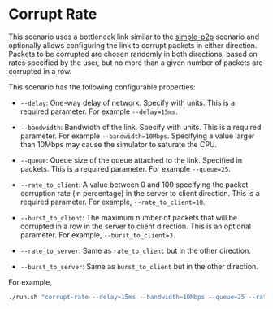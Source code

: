 # Corrupt Rate

This scenario uses a bottleneck link similar to the [simple-p2p](../simple-p2p)
scenario and optionally allows configuring the link to corrupt packets in either
direction. Packets to be corrupted are chosen randomly in both directions, based
on rates specified by the user, but no more than a given number of packets are
corrupted in a row.

This scenario has the following configurable properties:

* `--delay`: One-way delay of network. Specify with units. This is a required
  parameter. For example `--delay=15ms`.

* `--bandwidth`: Bandwidth of the link. Specify with units. This is a required
  parameter. For example `--bandwidth=10Mbps`. Specifying a value larger than
  10Mbps may cause the simulator to saturate the CPU.

* `--queue`: Queue size of the queue attached to the link. Specified in
  packets. This is a required parameter. For example `--queue=25`.

* `--rate_to_client`: A value between 0 and 100 specifying the packet corruption
  rate (in percentage) in the server to client direction. This is a required
  parameter. For example, `--rate_to_client=10`.

* `--burst_to_client`: The maximum number of packets that will be corrupted in a
  row in the server to client direction. This is an optional parameter. For
  example, `--burst_to_client=3`.

* `--rate_to_server`: Same as `rate_to_client` but in the other direction.

* `--burst_to_server`: Same as `burst_to_client` but in the other direction.

For example,
```bash
./run.sh "corrupt-rate --delay=15ms --bandwidth=10Mbps --queue=25 --rate_to_client=10 --rate_to_server=20 --burst_to_client=3 --burst_to_server=3"
```
